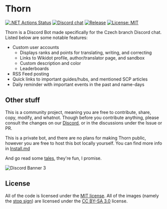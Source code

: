 # Thorn
[![.NET Actions Status](https://github.com/scp-cs/Thorn/workflows/.NET/badge.svg)](https://github.com/scp-cs/Thorn/actions) [![Discord chat](https://img.shields.io/discord/536983829437480984?logo=discord)](https://discord.gg/ZAdfEJ4) [![Release](https://img.shields.io/github/release/scp-cs/Thorn.svg)](https://github.com/scp-cs/Thorn/releases) [![License: MIT](https://img.shields.io/badge/License-MIT-yellow.svg)](https://opensource.org/licenses/MIT)

Thorn is a Discord Bot made specifically for the Czech branch Discord chat. Listed below are some notable features:

* Custom user accounts
	* Displays ranks and points for translating, writing, and correcting
	* Links to Wikidot profile, author/translator page, and sandbox
	* Custom description and color
	* Leaderboards
* RSS Feed posting
* Quick links to important guides/hubs, and mentioned SCP articles
* Daily reminder with important events in the past and name-days

## Other stuff

This is a community project, meaning you are free to contribute, share, copy, modify, and whatnot. Though before you contribute anything, please consult the changes on our [Discord](https://discord.gg/ZAdfEJ4), or in the discussions under the Issue or PR.

This is a private bot, and there are no plans for making Thorn public, however you are free to host this bot locally yourself. You can find more info in [Install.md](https://github.com/scp-cs/Thorn/blob/master/Install.md)

And go read some [tales](http://scp-cs.wikidot.com/foundation-tales), they're fun, I promise.

![Discord Banner 3](https://discordapp.com/api/guilds/536983829437480984/widget.png?style=banner3)

## License
All of the code is licensed under the [MIT license](https://opensource.org/licenses/MIT). All of the images (namely the [stop sign](https://github.com/scp-cs/Thorn/blob/master/thorn/Media/stop.png)) are licensed under the [CC BY-SA 3.0](https://creativecommons.org/licenses/by-sa/3.0/) license.
